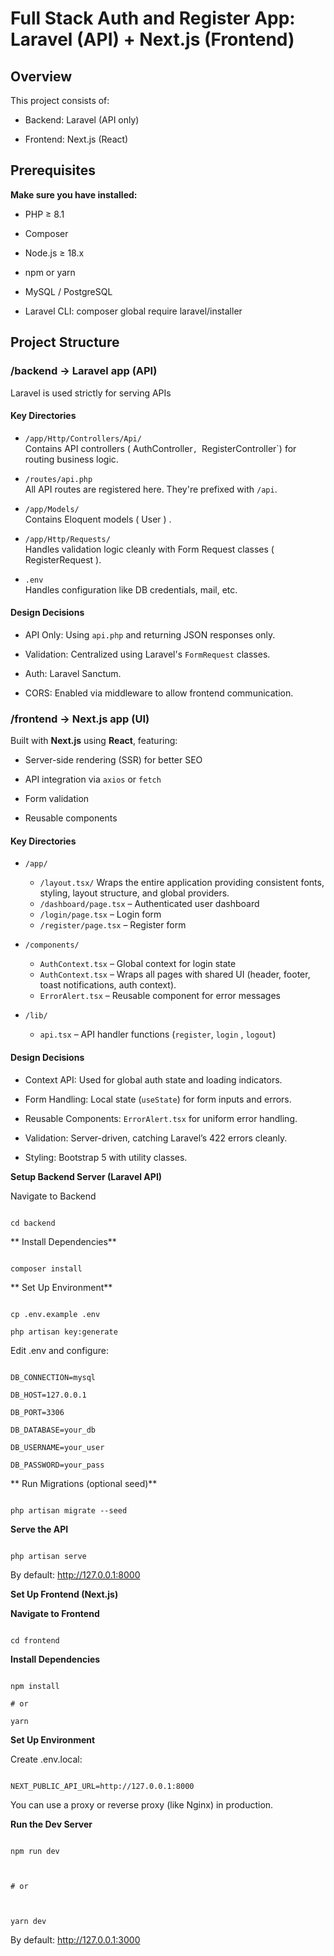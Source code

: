 
  

# Full Stack Auth and Register App: Laravel (API) + Next.js (Frontend)

  ## Overview
  

This project consists of:

- Backend: Laravel (API only)

- Frontend: Next.js (React)


## Prerequisites


**Make sure you have installed:**

- PHP ≥ 8.1

- Composer

- Node.js ≥ 18.x

- npm or yarn

- MySQL / PostgreSQL

- Laravel CLI: composer global require laravel/installer

  

## Project Structure

### /backend → Laravel app (API)
Laravel is used strictly for serving APIs 

#### Key Directories

-   `/app/Http/Controllers/Api/`  
    Contains API controllers ( AuthController`, `RegisterController`) for routing business logic.
    
-   `/routes/api.php`  
    All API routes are registered here. They're prefixed with `/api`.
    
-   `/app/Models/`  
    Contains Eloquent models ( User ) .
    
-   `/app/Http/Requests/`  
    Handles validation logic cleanly with Form Request classes ( RegisterRequest ).
    
-   `.env`  
    Handles configuration like DB credentials, mail, etc.
    
#### Design Decisions

 -   API Only: Using `api.php` and returning JSON responses only.
    
 -   Validation: Centralized using Laravel's `FormRequest` classes.
    
 -   Auth: Laravel Sanctum.
    
 -   CORS: Enabled via middleware to allow frontend communication.

### /frontend → Next.js app (UI)

Built with **Next.js** using **React**, featuring:

-   Server-side rendering (SSR) for better SEO
    
-   API integration via `axios` or `fetch`
    
-   Form validation
    
-   Reusable components
    

#### Key Directories

-   `/app/`
    -   `/layout.tsx/` Wraps the entire application providing consistent fonts, styling, layout structure, and global providers.
    -   `/dashboard/page.tsx` – Authenticated user dashboard
    -   `/login/page.tsx` – Login form
    -   `/register/page.tsx` – Register form
-   `/components/`
    
    -   `AuthContext.tsx` – Global context for login state
    -   `AuthContext.tsx` – Wraps all pages with shared UI (header, footer, toast notifications, auth context).    
    -   `ErrorAlert.tsx` – Reusable component for error messages
        
-   `/lib/`
    -   `api.tsx` – API handler functions (`register`, `login` , `logout`)

#### Design Decisions

-   Context API: Used for global auth state and loading indicators.
    
-   Form Handling: Local state (`useState`) for form inputs and errors.
    
-   Reusable Components: `ErrorAlert.tsx` for uniform error handling.
    
-   Validation: Server-driven, catching Laravel’s 422 errors cleanly.
    
-   Styling: Bootstrap 5 with utility classes.

**Setup Backend Server (Laravel API)**

Navigate to Backend

```

cd backend

```

  

** Install Dependencies**

```

composer install

```

** Set Up Environment**

```

cp .env.example .env

php artisan key:generate

```

Edit .env and configure:

```

DB_CONNECTION=mysql

DB_HOST=127.0.0.1

DB_PORT=3306

DB_DATABASE=your_db

DB_USERNAME=your_user

DB_PASSWORD=your_pass

```

** Run Migrations (optional seed)**

```

php artisan migrate --seed

```

**Serve the API**

```

php artisan serve

```

By default: http://127.0.0.1:8000

  

**Set Up Frontend (Next.js)**

**Navigate to Frontend**

```

cd frontend

```

**Install Dependencies**

```

npm install

# or

yarn

```

**Set Up Environment**

  

Create .env.local:

```

NEXT_PUBLIC_API_URL=http://127.0.0.1:8000

```

You can use a proxy or reverse proxy (like Nginx) in production.

**Run the Dev Server**

```

npm run dev

  

# or

  

yarn dev

```

By default: http://127.0.0.1:3000